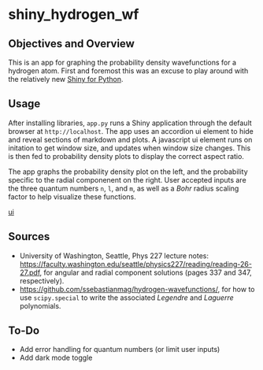 # shiny_hydrogen_wf

## Objectives and Overview

This is an app for graphing the probability density wavefunctions for a hydrogen 
atom. First and foremost this was an excuse to play around with the relatively new
[Shiny for Python](https://shiny.posit.co/py/docs/overview.html).   

## Usage

After installing libraries, ```app.py``` runs a Shiny application through the default browser at ```http://localhost```. The app uses an accordion ui element to hide and reveal sections of markdown and plots. A javascript ui element runs on initation to get window size, and updates when window size changes. This is then fed to probability density plots to display the correct aspect ratio.

The app graphs the probability density plot on the left, and the probability specific to the radial componenent on the right. User accepted inputs are the three quantum numbers ```n```, ```l```, and ```m```, as well as a *Bohr* radius scaling factor to help visualize these functions.

[ui](ui.PNG)

## Sources
- University of Washington, Seattle, Phys 227 lecture notes: https://faculty.washington.edu/seattle/physics227/reading/reading-26-27.pdf, for angular and radial component solutions (pages 337 and 347, respectively).
-  https://github.com/ssebastianmag/hydrogen-wavefunctions/, for how to use ```scipy.special``` to write the associated *Legendre* and *Laguerre* polynomials.

## To-Do
- Add error handling for quantum numbers (or limit user inputs)
- Add dark mode toggle



